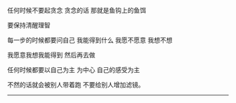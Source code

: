 任何时候不要起贪念
贪念的话
那就是鱼钩上的鱼饵

要保持清醒理智

每一步的时候都要问自己
我能得到什么
我愿不愿意
我想不想

我愿意我想我能得到
然后再去做

任何时候都要以自己为主
为中心
自己的感受为主

不然的话就会被别人带着跑
不要给别人增加滤镜。

---


